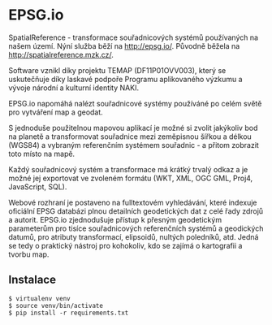 EPSG.io
=======

SpatialReference - transformace souřadnicových systémů používaných na našem území. Nýní služba běží na http://epsg.io/. Původně běžela na http://spatialreference.mzk.cz/.

Software vznikl díky projektu TEMAP (DF11P01OVV003), který se uskutečňuje díky laskavé podpoře Programu aplikovaného výzkumu a vývoje národní a kulturní identity NAKI.

EPSG.io napomáhá nalézt souřadnicové systémy používáné po celém světě pro vytváření map a geodat.

S jednoduše použitelnou mapovou aplikací je možné si zvolit jakýkoliv bod na planetě a transformovat souřadnice mezi zeměpisnou šířkou a délkou (WGS84) a vybraným referenčním systémem souřadnic - a přitom zobrazit toto místo na mapě.

Každý souřadnicový systém a transformace má krátký trvalý odkaz a je možné jej exportovat ve zvoleném formátu (WKT, XML, OGC GML, Proj4, JavaScript, SQL).

Webové rozhraní je postaveno na fulltextovém vyhledávání, které indexuje oficiální EPSG databázi plnou detailních geodetických dat z celé řady zdrojů a autorit. EPSG.io zjednodušuje přístup k přesným geodetickým parameterům pro tisíce souřadnicových referenčních systémů a geodických datumů, pro atributy transformací, elipsoidů, nultých poledníků, atd. Jedná se tedy o praktický nástroj pro kohokoliv, kdo se zajímá o kartografii a tvorbu map.


Instalace
---------

```
$ virtualenv venv
$ source venv/bin/activate
$ pip install -r requirements.txt
```
